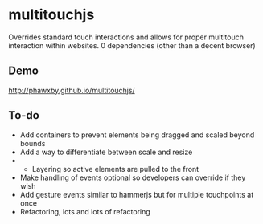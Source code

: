 # multitouchjs

Overrides standard touch interactions and allows for proper multitouch interaction within websites. 0 dependencies (other than a decent browser)

## Demo

http://phawxby.github.io/multitouchjs/

## To-do
* Add containers to prevent elements being dragged and scaled beyond bounds
* Add a way to differentiate between scale and resize
* * Layering so active elements are pulled to the front
* Make handling of events optional so developers can override if they wish
* Add gesture events similar to hammerjs but for multiple touchpoints at once
* Refactoring, lots and lots of refactoring
